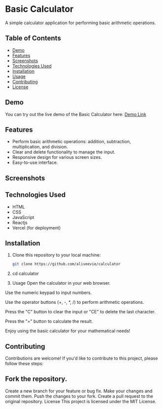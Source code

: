 # Basic Calculator

A simple calculator application for performing basic arithmetic operations.

## Table of Contents

- [Demo](#demo)
- [Features](#features)
- [Screenshots](#screenshots)
- [Technologies Used](#technologies-used)
- [Installation](#installation)
- [Usage](#usage)
- [Contributing](#contributing)
- [License](#license)

## Demo

You can try out the live demo of the Basic Calculator here: [Demo Link](https://calculator-ecru-psi.vercel.app/)

## Features

- Perform basic arithmetic operations: addition, subtraction, multiplication, and division.
- Clear and delete functionality to manage the input.
- Responsive design for various screen sizes.
- Easy-to-use interface.

## Screenshots


## Technologies Used

- HTML
- CSS
- JavaScript
- Reactjs
- Vercel (for deployment)

## Installation

1. Clone this repository to your local machine:

   ```bash
   git clone https://github.com/aliveevie/calculator

2. cd calculator
3. Usage
Open the calculator in your web browser.

Use the numeric keypad to input numbers.

Use the operator buttons (+, -, *, /) to perform arithmetic operations.

Press the "C" button to clear the input or "CE" to delete the last character.

Press the "=" button to calculate the result.

Enjoy using the basic calculator for your mathematical needs!

## Contributing
Contributions are welcome! If you'd like to contribute to this project, please follow these steps:

## Fork the repository.
Create a new branch for your feature or bug fix.
Make your changes and commit them.
Push the changes to your fork.
Create a pull request to the original repository.
License
This project is licensed under the MIT License.



